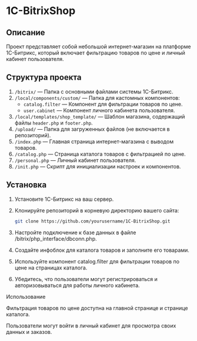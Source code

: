 # 1C-BitrixShop

## Описание
Проект представляет собой небольшой интернет-магазин на платформе 1C-Битрикс, который включает фильтрацию товаров по цене и личный кабинет пользователя.

## Структура проекта
1. `/bitrix/` — Папка с основными файлами системы 1C-Битрикс.
2. `/local/components/custom/` — Папка для кастомных компонентов:
   - `catalog.filter` — Компонент для фильтрации товаров по цене.
   - `user.cabinet` — Компонент личного кабинета пользователя.
3. `/local/templates/shop_template/` — Шаблон магазина, содержащий файлы `header.php` и `footer.php`.
4. `/upload/` — Папка для загруженных файлов (не включается в репозиторий).
5. `/index.php` — Главная страница интернет-магазина с выводом товаров.
6. `/catalog.php` — Страница каталога товаров с фильтрацией по цене.
7. `/personal.php` — Личный кабинет пользователя.
8. `/init.php` — Скрипт для инициализации настроек и компонентов.

## Установка
1. Установите 1C-Битрикс на ваш сервер.
2. Клонируйте репозиторий в корневую директорию вашего сайта:
   ```bash
   git clone https://github.com/yourusername/1C-BitrixShop.git

3. Настройте подключение к базе данных в файле /bitrix/php_interface/dbconn.php.


4. Создайте инфоблок для каталога товаров и заполните его товарами.


5. Используйте компонент catalog.filter для фильтрации товаров по цене на страницах каталога.


6. Убедитесь, что пользователи могут регистрироваться и авторизовываться для работы личного кабинета.



Использование

Фильтрация товаров по цене доступна на главной странице и странице каталога.

Пользователи могут войти в личный кабинет для просмотра своих данных и заказов.
